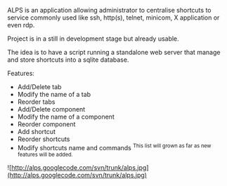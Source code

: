 ALPS is an application allowing administrator to centralise shortcuts to service commonly used like ssh, http(s), telnet, minicom, X application or even rdp.

Project is in a still in development stage but already usable.

The idea is to have a script running a standalone web server that manage and store shortcuts into a sqlite database.

Features:
  * Add/Delete tab
  * Modify the name of a tab
  * Reorder tabs
  * Add/Delete component
  * Modify the name of a component
  * Reorder component
  * Add shortcut
  * Reorder shortcuts
  * Modify shortcuts name and commands
<sup>This list will grown as far as new features will be added.</sup>

![http://alps.googlecode.com/svn/trunk/alps.jpg](http://alps.googlecode.com/svn/trunk/alps.jpg)